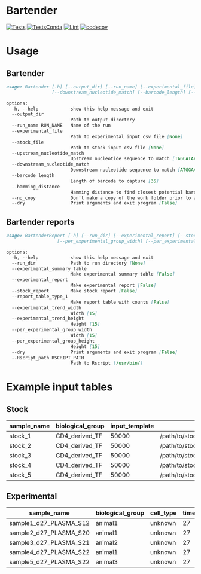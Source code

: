 # Bartender

<!-- Badges start -->
[![Tests](https://github.com/agmcfarland/Bartender/actions/workflows/python-app.yml/badge.svg)](https://github.com/agmcfarland/Bartender/actions/workflows/python-app.yml)
[![TestsConda](https://github.com/agmcfarland/Bartender/actions/workflows/conda-deployment.yml/badge.svg)](https://github.com/agmcfarland/Bartender/actions/workflows/conda-deployment.yml)
[![Lint](https://github.com/agmcfarland/Bartender/actions/workflows/black.yml/badge.svg)](https://github.com/agmcfarland/Bartender/actions/workflows/black.yml)
[![codecov](https://codecov.io/gh/agmcfarland/Bartender/graph/badge.svg?token=447XKVI3NG)](https://codecov.io/gh/agmcfarland/Bartender)
<!-- Badges end -->

# Usage

## Bartender

```md
usage: Bartender [-h] [--output_dir] [--run_name] [--experimental_file] [--stock_file] [--upstream_nucleotide_match]
                 [--downstream_nucleotide_match] [--barcode_length] [--hamming_distance] [--no_copy] [--dry]

options:
  -h, --help            show this help message and exit
  --output_dir
                        Path to output directory
  --run_name RUN_NAME   Name of the run
  --experimental_file
                        Path to experimental input csv file [None]
  --stock_file
                        Path to stock input csv file [None]
  --upstream_nucleotide_match
                        Upstream nucleotide sequence to match [TAGCATAA]
  --downstream_nucleotide_match
                        Downstream nucleotide sequence to match [ATGGAAGAA]
  --barcode_length
                        Length of barcode to capture [35]
  --hamming_distance
                        Hamming distance to find closest potential barcode [3]
  --no_copy             Don't make a copy of the work folder prior to a run [False]
  --dry                 Print arguments and exit program [False]
```

## Bartender reports

```md
usage: BartenderReport [-h] [--run_dir] [--experimental_report] [--stock_report] [--report_table_type_1] [--experimental_trend_width] [--experimental_trend_height]
                   [--per_experimental_group_width] [--per_experimental_group_height] [--dry] [--Rscript_path]

options:
  -h, --help            show this help message and exit
  --run_dir             Path to run directory [None]
  --experimental_summary_table
                        Make experimental summary table [False]
  --experimental_report
                        Make experimental report [False]
  --stock_report        Make stock report [False]
  --report_table_type_1
                        Make report table with counts [False]
  --experimental_trend_width
                        Width [15]
  --experimental_trend_height
                        Height [15]
  --per_experimental_group_width
                        Width [15]
  --per_experimental_group_height
                        Height [15]
  --dry                 Print arguments and exit program [False]
  --Rscript_path RSCRIPT_PATH
                        Path to Rscript [/usr/bin/]
```


# Example input tables

## Stock


| sample_name | biological_group | input_template | R1                                               | R2                                               |
| ----------- | ---------------- | -------------- | ------------------------------------------------ | ------------------------------------------------ |
| stock_1     | CD4_derived_TF   | 50000          | /path/to/stock_1_S1_L001_R1_001.trimmed.fastq.gz | /path/to/stock_1_S1_L001_R2_001.trimmed.fastq.gz |
| stock_2     | CD4_derived_TF   | 50000          | /path/to/stock_2_S2_L001_R1_001.trimmed.fastq.gz | /path/to/stock_2_S2_L001_R2_001.trimmed.fastq.gz |
| stock_3     | CD4_derived_TF   | 50000          | /path/to/stock_3_S3_L001_R1_001.trimmed.fastq.gz | /path/to/stock_3_S3_L001_R2_001.trimmed.fastq.gz |
| stock_4     | CD4_derived_TF   | 50000          | /path/to/stock_4_S4_L001_R1_001.trimmed.fastq.gz | /path/to/stock_4_S4_L001_R2_001.trimmed.fastq.gz |
| stock_5     | CD4_derived_TF   | 50000          | /path/to/stock_5_S5_L001_R1_001.trimmed.fastq.gz | /path/to/stock_5_S5_L001_R2_001.trimmed.fastq.gz |

## Experimental



| sample_name            | biological_group | cell_type | time_point | time_point_description | organ  | input_template | genetic_source | R1                                                           | R2                                                           |
| ---------------------- | ---------------- | --------- | ---------- | ---------------------- | ------ | -------------- | -------------- | ------------------------------------------------------------ | ------------------------------------------------------------ |
| sample1_d27_PLASMA_S12 | animal1          | unknown   | 27         | unknown                | plasma | 10000          | dna            | /path/to/sample1_d27_PLASMA_S12_L001_R1_001.trimmed.fastq.gz | /path/to/sample1_d27_PLASMA_S12_L001_R2_001.trimmed.fastq.gz |
| sample2_d27_PLASMA_S20 | animal1          | unknown   | 27         | unknown                | plasma | 10000          | dna            | /path/to/sample2_d27_PLASMA_S20_L001_R1_001.trimmed.fastq.gz | /path/to/sample2_d27_PLASMA_S20_L001_R2_001.trimmed.fastq.gz |
| sample3_d27_PLASMA_S21 | animal2          | unknown   | 27         | unknown                | plasma | 10000          | dna            | /path/to/sample3_d27_PLASMA_S21_L001_R1_001.trimmed.fastq.gz | /path/to/sample3_d27_PLASMA_S21_L001_R2_001.trimmed.fastq.gz |
| sample4_d27_PLASMA_S22 | animal1          | unknown   | 27         | unknown                | plasma | 10000          | dna            | /path/to/sample4_d27_PLASMA_S22_L001_R1_001.trimmed.fastq.gz | /path/to/sample4_d27_PLASMA_S22_L001_R2_001.trimmed.fastq.gz |
| sample5_d27_PLASMA_S22 | animal3          | unknown   | 27         | unknown                | plasma | 10000          | dna            | /path/to/sample5_d27_PLASMA_S5_L001_R1_001.trimmed.fastq.gz  | /path/to/sample5_d27_PLASMA_S5_L001_R2_001.trimmed.fastq.gz  |

